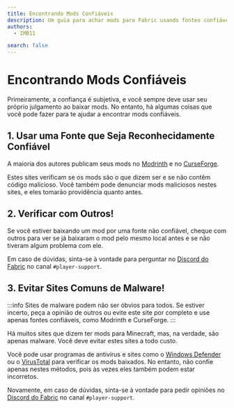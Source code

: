 ```yaml
---
title: Encontrando Mods Confiáveis
description: Um guia para achar mods para Fabric usando fontes confiáveis.
authors:
  - IMB11

search: false
---
```


# Encontrando Mods Confiáveis

Primeiramente, a confiança é subjetiva, e você sempre deve usar seu próprio julgamento ao baixar mods. No entanto, há algumas coisas que você pode fazer para te ajudar a encontrar mods confiáveis.

## 1. Usar uma Fonte que Seja Reconhecidamente Confiável

A maioria dos autores publicam seus mods no [Modrinth](https://modrinth.com/mods?g=categories:%27fabric%27) e no [CurseForge](https://www.curseforge.com/minecraft/search?class=mc-mods&gameVersionTypeId=4).

Estes sites verificam se os mods são o que dizem ser e se não contêm código malicioso. Você também pode denunciar mods maliciosos nestes sites, e eles tomarão providência quanto antes.

## 2. Verificar com Outros!

Se você estiver baixando um mod por uma fonte não confiável, cheque com outros para ver se já baixaram o mod pelo mesmo local antes e se não tiveram algum problema com ele.

Em caso de dúvidas, sinta-se à vontade para perguntar no [Discord do Fabric](https://discord.gg/v6v4pMv) no canal `#player-support`.

## 3. Evitar Sites Comuns de Malware!

:::info
Sites de malware podem não ser óbvios para todos. Se estiver incerto, peça a opinião de outros ou evite este site por completo e use apenas fontes confiáveis, como Modrinth e CurseForge.
:::

Há muitos sites que dizem ter mods para Minecraft, mas, na verdade, são apenas malware. Você deve evitar estes sites a todo custo.

Você pode usar programas de antivírus e sites como o [Windows Defender](https://www.microsoft.com/en-us/windows/comprehensive-security) ou o [VirusTotal](https://www.virustotal.com/) para verificar os mods baixados. No entanto, não confie apenas nestes métodos, pois às vezes eles também podem estar incorretos.

Novamente, em caso de dúvidas, sinta-se à vontade para pedir opiniões no [Discord do Fabric](https://discord.gg/v6v4pMv) no canal `#player-support`.
